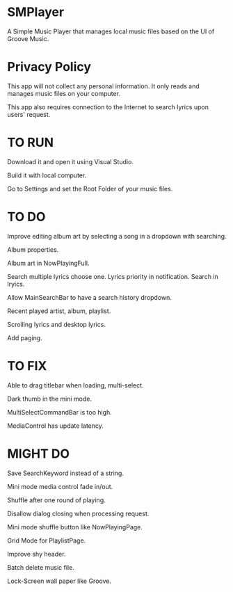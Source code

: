 # SMPlayer
A Simple Music Player that manages local music files based on the UI of Groove Music.

# Privacy Policy
This app will not collect any personal information. It only reads and manages music files on your computer.

This app also requires connection to the Internet to search lyrics upon users' request.

# TO RUN
Download it and open it using Visual Studio.

Build it with local computer.

Go to Settings and set the Root Folder of your music files.

# TO DO
Improve editing album art by selecting a song in a dropdown with searching.

Album properties.

Album art in NowPlayingFull.

Search multiple lyrics choose one. Lyrics priority in notification. Search in lryics.

Allow MainSearchBar to have a search history dropdown.

Recent played artist, album, playlist.

Scrolling lyrics and desktop lyrics.

Add paging.

# TO FIX
Able to drag titlebar when loading, multi-select.

Dark thumb in the mini mode.

MultiSelectCommandBar is too high.

MediaControl has update latency.

# MIGHT DO
Save SearchKeyword instead of a string.

Mini mode media control fade in/out.

Shuffle after one round of playing.

Disallow dialog closing when processing request.

Mini mode shuffle button like NowPlayingPage.

Grid Mode for PlaylistPage.

Improve shy header.

Batch delete music file.

Lock-Screen wall paper like Groove.